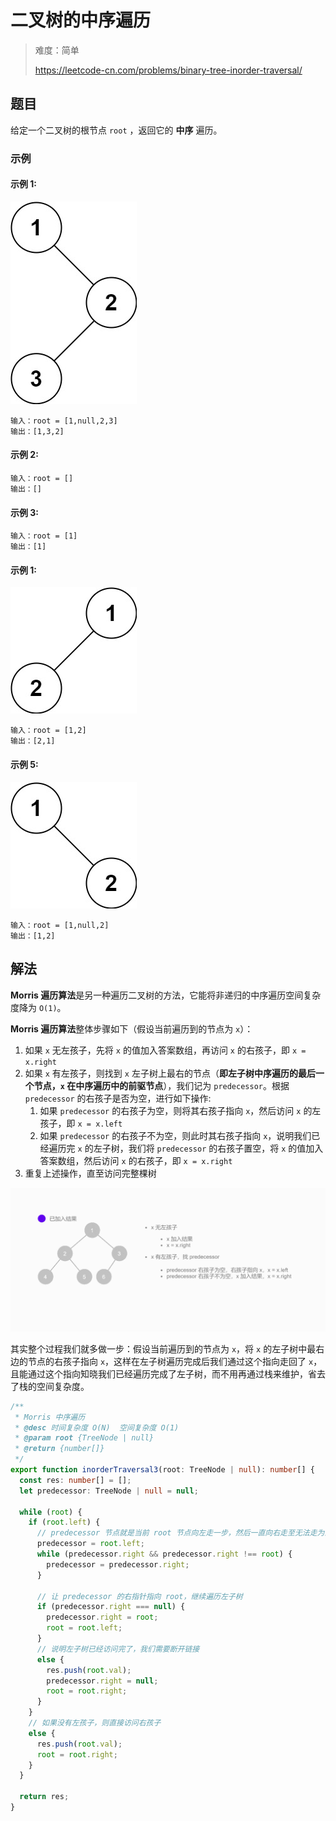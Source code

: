 # 二叉树的中序遍历

> 难度：简单
>
> https://leetcode-cn.com/problems/binary-tree-inorder-traversal/

## 题目

给定一个二叉树的根节点 `root` ，返回它的 **中序** 遍历。

### 示例

#### 示例 1:

![binary-tree-inorder-traversal-1](../../assets/images/problemset/binary-tree-inorder-traversal-1.jpg)

```
输入：root = [1,null,2,3]
输出：[1,3,2]
```

#### 示例 2:

```
输入：root = []
输出：[]
```

#### 示例 3:

```
输入：root = [1]
输出：[1]
```

#### 示例 1:

![binary-tree-inorder-traversal-2](../../assets/images/problemset/binary-tree-inorder-traversal-2.jpg)

```
输入：root = [1,2]
输出：[2,1]
```

#### 示例 5:

![binary-tree-inorder-traversal-3](../../assets/images/problemset/binary-tree-inorder-traversal-3.jpg)

```
输入：root = [1,null,2]
输出：[1,2]
```

## 解法

**Morris 遍历算法**是另一种遍历二叉树的方法，它能将非递归的中序遍历空间复杂度降为 `O(1)`。

**Morris 遍历算法**整体步骤如下（假设当前遍历到的节点为 `x`）：

1. 如果 `x` 无左孩子，先将 `x` 的值加入答案数组，再访问 `x` 的右孩子，即 `x =  x.right`
2. 如果 `x` 有左孩子，则找到 `x` 左子树上最右的节点（**即左子树中序遍历的最后一个节点，`x` 在中序遍历中的前驱节点**），我们记为 `predecessor`。根据 `predecessor` 的右孩子是否为空，进行如下操作:
   1. 如果 `predecessor` 的右孩子为空，则将其右孩子指向 `x`，然后访问 `x` 的左孩子，即 `x = x.left`
   2. 如果 `predecessor` 的右孩子不为空，则此时其右孩子指向 `x`，说明我们已经遍历完 `x` 的左子树，我们将 `predecessor` 的右孩子置空，将 `x` 的值加入答案数组，然后访问 `x` 的右孩子，即 `x = x.right`
3. 重复上述操作，直至访问完整棵树

![binary-tree-inorder-traversal-4](../../assets/images/problemset/binary-tree-inorder-traversal-4.gif)

其实整个过程我们就多做一步：假设当前遍历到的节点为 `x`，将 `x` 的左子树中最右边的节点的右孩子指向 `x`，这样在左子树遍历完成后我们通过这个指向走回了 `x`，且能通过这个指向知晓我们已经遍历完成了左子树，而不用再通过栈来维护，省去了栈的空间复杂度。


```typescript
/**
 * Morris 中序遍历
 * @desc 时间复杂度 O(N)  空间复杂度 O(1)
 * @param root {TreeNode | null}
 * @return {number[]}
 */
export function inorderTraversal3(root: TreeNode | null): number[] {
  const res: number[] = [];
  let predecessor: TreeNode | null = null;

  while (root) {
    if (root.left) {
      // predecessor 节点就是当前 root 节点向左走一步，然后一直向右走至无法走为止
      predecessor = root.left;
      while (predecessor.right && predecessor.right !== root) {
        predecessor = predecessor.right;
      }

      // 让 predecessor 的右指针指向 root，继续遍历左子树
      if (predecessor.right === null) {
        predecessor.right = root;
        root = root.left;
      }
      // 说明左子树已经访问完了，我们需要断开链接
      else {
        res.push(root.val);
        predecessor.right = null;
        root = root.right;
      }
    }
    // 如果没有左孩子，则直接访问右孩子
    else {
      res.push(root.val);
      root = root.right;
    }
  }

  return res;
}
```